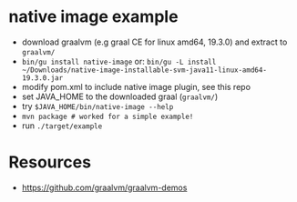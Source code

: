 # native image example

 * download graalvm (e.g graal CE for linux amd64, 19.3.0) and extract to `graalvm/`
 * `bin/gu install native-image` or: `bin/gu -L install ~/Downloads/native-image-installable-svm-java11-linux-amd64-19.3.0.jar`
 * modify pom.xml to include native image plugin, see this repo
 * set JAVA_HOME to the downloaded graal (`graalvm/`)
 * try `$JAVA_HOME/bin/native-image --help`
 * `mvn package # worked for a simple example!`
 * run `./target/example`

# Resources
 
 * https://github.com/graalvm/graalvm-demos
